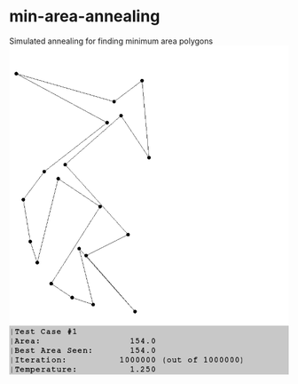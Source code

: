 # min-area-annealing
Simulated annealing for finding minimum area polygons
![Example result](out/test1_2.png)
